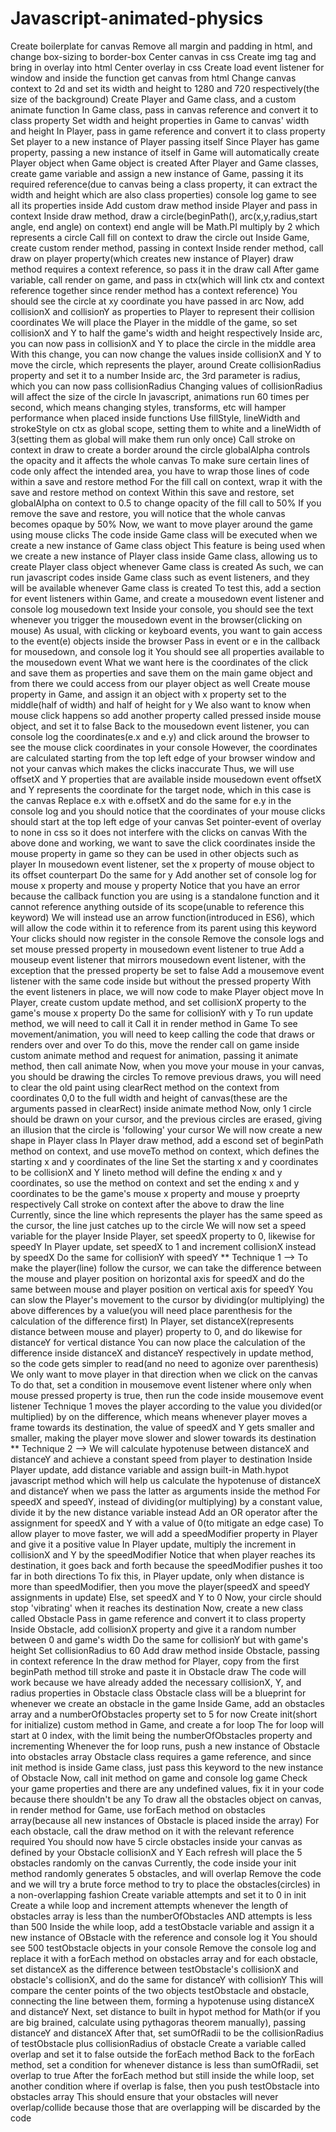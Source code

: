 # Javascript-animated-physics

Create boilerplate for canvas
Remove all margin and padding in html, and change box-sizing to border-box
Center canvas in css
Create img tag and bring in overlay into html
Center overlay in css
Create load event listener for window and inside the function get canvas from html
Change canvas context to 2d and set its width and height to 1280 and 720 respectively(the size of the background)
Create Player and Game class, and a custom animate function
In Game class, pass in canvas reference and convert it to class property
Set width and height properties in Game to canvas' width and height
In Player, pass in game reference and convert it to class property
Set player to a new instance of Player passing itself
Since Player has game property, passing a new instance of itself in Game will automatically create Player object when Game object is created
After Player and Game classes, create game variable and assign a new instance of Game, passing it its required reference(due to canvas being a class property, it can extract the width and height which are also class properties)
console log game to see all its properties inside
Add custom draw method inside Player and pass in context
Inside draw method, draw a circle(beginPath(), arc(x,y,radius,start angle, end angle) on context)
end angle will be Math.PI multiply by 2 which represents a circle
Call fill on context to draw the circle out
Inside Game, create custom render method, passing in context
Inside render method, call draw on player property(which creates new instance of Player)
draw method requires a context reference, so pass it in the draw call
After game variable, call render on game, and pass in ctx(which will link ctx and context reference together since render method has a context reference)
You should see the circle at xy coordinate you have passed in arc
Now, add collisionX and collisionY as properties to Player to represent their collision coordinates
We will place the Player in the middle of the game, so set collisionX and Y to half the game's width and height respectively
Inside arc, you can now pass in collisionX and Y to place the circle in the middle area
With this change, you can now change the values inside collisionX and Y to move the circle, which represents the player, around
Create collisionRadius property and set it to a number
Inside arc, the 3rd parameter is radius, which you can now pass collisionRadius
Changing values of collisionRadius will affect the size of the circle
In javascript, animations run 60 times per second, which means changing styles, transforms, etc will hamper performance when placed inside functions
Use fillStyle, lineWidth and strokeStyle on ctx as global scope, setting them to white and a lineWidth of 3(setting them as global will make them run only once)
Call stroke on context in draw to create a border around the circle
globalAlpha controls the opacity and it affects the whole canvas
To make sure certain lines of code only affect the intended area, you have to wrap those lines of code within a save and restore method
For the fill call on context, wrap it with the save and restore method on context
Within this save and restore, set globalAlpha on context to 0.5 to change opacity of the fill call to 50%
If you remove the save and restore, you will notice that the whole canvas becomes opaque by 50%
Now, we want to move player around the game using mouse clicks
The code inside Game class will be executed when we create a new instance of Game class object
This feature is being used when we create a new instance of Player class inside Game class, allowing us to create Player class object whenever Game class is created
As such, we can run javascript codes inside Game class such as event listeners, and they will be available whenever Game class is created
To test this, add a section for event listeners within Game, and create a mousedown event listener and console log mousedown text
Inside your console, you should see the text whenever you trigger the mousedown event in the browser(clicking on mouse)
As usual, with clicking or keyboard events, you want to gain access to the event(e) objects inside the browser
Pass in event or e in the callback for mousedown, and console log it
You should see all properties available to the mousedown event
What we want here is the coordinates of the click and save them as properties and save them on the main game object and from there we could access from our player object as well
Create mouse property in Game, and assign it an object with x property set to the middle(half of width) and half of height for y
We also want to know when mouse click happens so add another property called pressed inside mouse object, and set it to false
Back to the mousedown event listener, you can console log the coordinates(e.x and e.y) and click around the browser to see the mouse click coordinates in your console
However, the coordinates are calculated starting from the top left edge of your browser window and not your canvas which makes the clicks inaccurate
Thus, we will use offsetX and Y properties that are available inside mousedown event
offsetX and Y represents the coordinate for the target node, which in this case is the canvas
Replace e.x with e.offsetX and do the same for e.y in the console log and you should notice that the coordinates of your mouse clicks should start at the top left edge of your canvas
Set pointer-event of overlay to none in css so it does not interfere with the clicks on canvas
With the above done and working, we want to save the click coordinates inside the mouse property in game so they can be used in other objects such as player
In mousedown event listener, set the x property of mouse object to its offset counterpart
Do the same for y
Add another set of console log for mouse x property and mouse y property
Notice that you have an error because the callback function you are using is a standalone function and it cannot reference anything outside of its scope(unable to reference this keyword)
We will instead use an arrow function(introduced in ES6), which will allow the code within it to reference from its parent using this keyword
Your clicks should now register in the console
Remove the console logs and set mouse pressed property in mousedown event listener to true
Add a mouseup event listener that mirrors mousedown event listener, with the exception that the pressed property be set to false
Add a mousemove event listener with the same code inside but without the pressed property
With the event listeners in place, we will now code to make Player object move
In Player, create custom update method, and set collisionX property to the game's mouse x property
Do the same for collisionY with y
To run update method, we will need to call it
Call it in render method in Game
To see movement/animation, you will need to keep calling the code that draws or renders over and over
To do this, move the render call on game inside custom animate method and request for animation, passing it animate method, then call animate
Now, when you move your mouse in your canvas, you should be drawing the circles
To remove previous draws, you will need to clear the old paint using clearRect method on the context from coordinates 0,0 to the full width and height of canvas(these are the arguments passed in clearRect) inside animate method
Now, only 1 circle should be drawn on your cursor, and the previous circles are erased, giving an illusion that the circle is 'following' your cursor
We will now create a new shape in Player class
In Player draw method, add a escond set of beginPath method on context, and use moveTo method on context, which defines the starting x and y coordinates of the line
Set the starting x and y coordinates to be collisionX and Y
lineto method will define the ending x and y coordinates, so use the method on context and set the ending x and y coordinates to be the game's mouse x property and mouse y proeprty respectively
Call stroke on context after the above to draw the line
Currently, since the line which represents the player has the same speed as the cursor, the line just catches up to the circle
We will now set a speed variable for the player
Inside Player, set speedX property to 0, likewise for speedY
In Player update, set speedX to 1 and increment collisionX instead by speedX
Do the same for collisionY with speedY
\*\* Technique 1 --> To make the player(line) follow the cursor, we can take the difference between the mouse and player position on horizontal axis for speedX and do the same between mouse and player position on vertical axis for speedY
You can slow the Player's movement to the cursor by dividing(or multiplying) the above differences by a value(you will need place parenthesis for the calculation of the difference first)
In Player, set distanceX(represents distance between mouse and player) property to 0, and do likewise for distanceY for vertical distance
You can now place the calculation of the difference inside distanceX and distanceY respectively in update method, so the code gets simpler to read(and no need to agonize over parenthesis)
We only want to move player in that direction when we click on the canvas
To do that, set a condition in mousemove event listener where only when mouse pressed property is true, then run the code inside mousemove event listener
Technique 1 moves the player according to the value you divided(or multiplied) by on the difference, which means whenever player moves a frame towards its destination, the value of speedX and Y gets smaller and smaller, making the player move slower and slower towards its destination
\*\* Technique 2 --> We will calculate hypotenuse between distanceX and distanceY and achieve a constant speed from player to destination
Inside Player update, add distance variable and assign built-in Math.hypot javascript method which will help us calculate the hypotenuse of distanceX and distanceY when we pass the latter as arguments inside the method
For speedX and speedY, instead of dividing(or multiplying) by a constant value, divide it by the new distance variable instead
Add an OR operator after the assignment for speedX and Y with a value of 0(to mitigate an edge case)
To allow player to move faster, we will add a speedModifier property in Player and give it a positive value
In Player update, multiply the increment in collisionX and Y by the speedModifier
Notice that when player reaches its destination, it goes back and forth because the speedModifier pushes it too far in both directions
To fix this, in Player update, only when distance is more than speedModifier, then you move the player(speedX and speedY assignments in update)
Else, set speedX and Y to 0
Now, your circle should stop 'vibrating' when it reaches its destination
Now, create a new class called Obstacle
Pass in game reference and convert it to class property
Inside Obstacle, add collisionX property and give it a random number between 0 and game's width
Do the same for collisionY but with game's height
Set collisionRadius to 60
Add draw method inside Obstacle, passing in context reference
In the draw method for Player, copy from the first beginPath method till stroke and paste it in Obstacle draw
The code will work because we have already added the necessary collisionX, Y, and radius properties in Obstacle class
Obstacle class will be a blueprint for whenever we create an obstacle in the game
Inside Game, add an obstacles array and a numberOfObstacles property set to 5 for now
Create init(short for initialize) custom method in Game, and create a for loop
The for loop will start at 0 index, with the limit being the numberOfObstacles property and incrementing
Whenever the for loop runs, push a new instance of Obstacle into obstacles array
Obstacle class requires a game reference, and since init method is inside Game class, just pass this keyword to the new instance of Obstacle
Now, call init method on game and console log game
Check your game properties and there are any undefined values, fix it in your code because there shouldn't be any
To draw all the obstacles object on canvas, in render method for Game, use forEach method on obstacles array(because all new instances of Obstacle is placed inside the array)
For each obstacle, call the draw method on it with the relevant reference required
You should now have 5 circle obstacles inside your canvas as defined by your Obstacle collisionX and Y
Each refresh will place the 5 obstacles randomly on the canvas
Currently, the code inside your init method randomly generates 5 obstacles, and will overlap
Remove the code and we will try a brute force method to try to place the obstacles(circles) in a non-overlapping fashion
Create variable attempts and set it to 0 in init
Create a while loop and increment attempts whenever the length of obstacles array is less than the numberOfObstacles AND attempts is less than 500
Inside the while loop, add a testObstacle variable and assign it a new instance of OBstacle with the reference and console log it
You should see 500 testObstacle objects in your console
Remove the console log and replace it with a forEach method on obstacles array and for each obstacle, set distanceX as the difference between testObstacle's collisionX and obstacle's collisionX, and do the same for distanceY with collisionY
This will compare the center points of the two objects testObstacle and obstacle, connecting the line between them, forming a hypotenuse using distanceX and distanceY
Next, set distance to built in hypot method for Math(or if you are big brained, calculate using pythagoras theorem manually), passing distanceY and distanceX
After that, set sumOfRadii to be the collisionRadius of testObstacle plus collisionRadius of obstacle
Create a variable called overlap and set it to false outside the forEach method
Back to the forEach method, set a condition for whenever distance is less than sumOfRadii, set overlap to true
After the forEach method but still inside the while loop, set another condition where if overlap is false, then you push testObstacle into obstacles array
This should ensure that your obstacles will never overlap/collide because those that are overlapping will be discarded by the code
